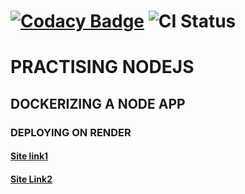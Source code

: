 # [![Codacy Badge](https://app.codacy.com/project/badge/Grade/3dbf314827e64a6598bd4c728c1cb403)](https://app.codacy.com/gh/Magpiny/docker-practise/dashboard?utm_source=gh&utm_medium=referral&utm_content=&utm_campaign=Badge_grade)  ![CI Status](https://github.com/Magpiny/docker-practise/actions/workflows/docker-image.yml/badge.svg)

# PRACTISING NODEJS 
## DOCKERIZING A NODE APP
### DEPLOYING ON RENDER


#### [Site link1](https://magpinyb-latest.onrender.com/)

#### [Site Link2](https://docker-practise.fly.dev/)


